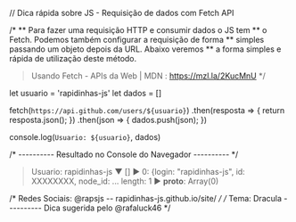 // Dica rápida sobre JS -  Requisição de dados com Fetch API

/*
** Para fazer uma requisição HTTP e consumir dados o JS tem 
** o Fetch. Podemos também configurar a requisição de forma
** simples passando um objeto depois da URL. Abaixo veremos 
** a forma simples e rápida de utilização deste método.

> Usando Fetch - APIs da Web | MDN : https://mzl.la/2KucMnU
*/

let usuario = 'rapidinhas-js'
let dados = []

fetch(`https://api.github.com/users/${usuario}`)
    .then(resposta => {
      return resposta.json();
    })
    .then(json => {
      dados.push(json);
    })

console.log(`Usuario: ${usuario}`, dados)

/* ---------- Resultado no Console do Navegador ---------- */

> Usuario: rapidinhas-js 
  ▼ []
    ► 0: {login: "rapidinhas-js", id: XXXXXXXX, node_id: ...
      length: 1
	► __proto__: Array(0)

          
/* Redes Sociais: @rapsjs -- rapidinhas-js.github.io/site/ */
/* Tema: Dracula ---------- Dica sugerida pelo @rafaluck46 */
